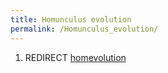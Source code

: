 ```yaml
---
title: Homunculus evolution
permalink: /Homunculus_evolution/
---
```


1.  REDIRECT [homevolution](/homevolution "wikilink")
